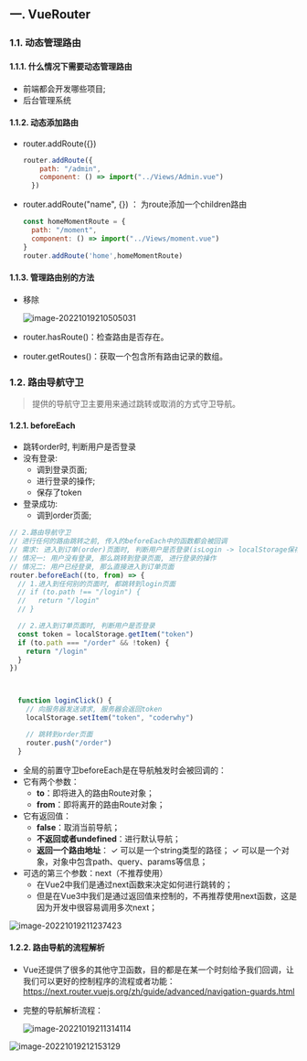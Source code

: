 

## 一. VueRouter

### 1.1. 动态管理路由

#### 1.1.1. 什么情况下需要动态管理路由

* 前端都会开发哪些项目;
* 后台管理系统





#### 1.1.2. 动态添加路由

* router.addRoute({})

  ```js
  router.addRoute({
      path: "/admin",
      component: () => import("../Views/Admin.vue")
    })
  ```



* router.addRoute("name", {})  ：  为route添加一个children路由

  ```js
  const homeMomentRoute = {
    path: "/moment",
    component: () => import("../Views/moment.vue")
  }
  router.addRoute('home',homeMomentRoute)
  ```

  



#### 1.1.3. 管理路由别的方法

* 移除

  ![image-20221019210505031](F:\Vue\image\image-20221019210505031.png)

  

* router.hasRoute()：检查路由是否存在。

*  router.getRoutes()：获取一个包含所有路由记录的数组。

  



### 1.2. 路由导航守卫

> 提供的导航守卫主要用来通过跳转或取消的方式守卫导航。

#### 1.2.1. beforeEach

* 跳转order时, 判断用户是否登录
* 没有登录:
  * 调到登录页面;
  * 进行登录的操作;
  * 保存了token
* 登录成功:
  * 调到order页面;

```js
// 2.路由导航守卫
// 进行任何的路由跳转之前, 传入的beforeEach中的函数都会被回调
// 需求: 进入到订单(order)页面时, 判断用户是否登录(isLogin -> localStorage保存token)
// 情况一: 用户没有登录, 那么跳转到登录页面, 进行登录的操作
// 情况二: 用户已经登录, 那么直接进入到订单页面
router.beforeEach((to, from) => {
  // 1.进入到任何别的页面时, 都跳转到login页面
  // if (to.path !== "/login") {
  //   return "/login"
  // }

  // 2.进入到订单页面时, 判断用户是否登录
  const token = localStorage.getItem("token")
  if (to.path === "/order" && !token) {
    return "/login"
  }
})



  function loginClick() {
    // 向服务器发送请求, 服务器会返回token
    localStorage.setItem("token", "coderwhy")

    // 跳转到order页面
    router.push("/order")
  }
```



* 全局的前置守卫beforeEach是在导航触发时会被回调的：
* 它有两个参数：
  * **to**：即将进入的路由Route对象；
  * **from**：即将离开的路由Route对象；
* 它有返回值：
  * **false**：取消当前导航；
  * **不返回或者undefined**：进行默认导航；
  * **返回一个路由地址**：
    ✓ 可以是一个string类型的路径；
    ✓ 可以是一个对象，对象中包含path、query、params等信息；
* 可选的第三个参数：next（不推荐使用）
  * 在Vue2中我们是通过next函数来决定如何进行跳转的；
  * 但是在Vue3中我们是通过返回值来控制的，不再推荐使用next函数，这是因为开发中很容易调用多次next；



![image-20221019211237423](F:\Vue\image\image-20221019211237423.png)



#### 1.2.2. 路由导航的流程解析

* Vue还提供了很多的其他守卫函数，目的都是在某一个时刻给予我们回调，让我们可以更好的控制程序的流程或者功能：
  https://next.router.vuejs.org/zh/guide/advanced/navigation-guards.html

* 完整的导航解析流程：

  ![image-20221019211314114](F:\Vue\image\image-20221019211314114.png)



![image-20221019212153129](F:\Vue\image\image-20221019212153129.png)

















